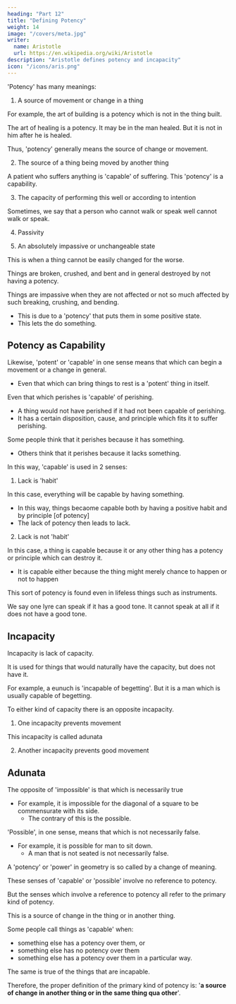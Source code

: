 ```yaml
---
heading: "Part 12"
title: "Defining Potency"
weight: 14
image: "/covers/meta.jpg"
writer:
  name: Aristotle 
  url: https://en.wikipedia.org/wiki/Aristotle
description: "Aristotle defines potency and incapacity"
icon: "/icons/aris.png"
---
```



'Potency' has many meanings:

1. A source of movement or change in a thing

 <!-- than the thing moved or in the same thing qua other; e.g.  -->

For example, the art of building is a potency which is not in the thing built.

The art of healing is a potency. It may be in the man healed. But it is not in him after he is healed. 

<!-- , but not in him qua healed.  -->

Thus, 'potency' generally means the source of change or movement.

 <!-- in another thing or in the same thing qua other, and also  -->


2. The source of a thing being moved by another thing

 <!-- or by itself qua other.  -->

<!-- For in virtue of that principle, in virtue of which  -->

A patient who suffers anything is 'capable' of suffering. This 'potency' is a capability. 

<!-- d this we do sometimes if it suffers anything at all, sometimes not in respect of everything it suffers, but only if it suffers a change for the better-- -->

3. The capacity of performing this well or according to intention

Sometimes, we say that a person who cannot walk or speak well cannot walk or speak. 

4. Passivity

5. An absolutely impassive or unchangeable state

This is when a thing cannot be easily changed for the worse.

Things are broken, crushed, and bent and in general destroyed by not having a potency. 

 <!-- by having a potency but by not having one and by lacking something. -->

Things are impassive when they are not affected or not so much affected by such breaking, crushing, and bending. 
 <!-- with respect to such processes if they are scarcely and slightly affected by them.  -->
- This is due to a 'potency' that puts them in some positive state.
- This lets the do something.  

 <!-- and because they 'can' do something and are in . -->


## Potency as Capability

Likewise, 'potent' or 'capable' in one sense means that which can begin a movement or a change in general.
- Even that which can bring things to rest is a 'potent' thing in itself.

<!-- In one sense that over which something else has such a potency; and in one sense that which has a potency of changing into something, whether for the worse or for the better (for  -->

Even that which perishes is 'capable' of perishing. 
- A thing would not have perished if it had not been capable of perishing. 
- It has a certain disposition, cause, and principle which fits it to suffer perishing. 

Some people think that it perishes because it has something.
- Others think that it perishes because it lacks something.

In this way, 'capable' is used in 2 senses:

1. Lack is 'habit'

In this case, everything will be capable by having something.
- In this way, things becaome capable both by having a positive habit and by principle [of potency]
- The lack of potency then leads to lack. 

 <!-- this, if it is possible to have a privation; -->

2. Lack is not 'habit'

<!-- , then 'capable' is used in 2 distinct senses) -->

In this case, a thing is capable because it or any other thing has a potency or principle which can destroy it. 
- It is capable either because the thing might merely chance to happen or not to happen

<!-- , or because it might do so well.  -->

This sort of potency is found even in lifeless things such as instruments.

We say one lyre can speak if it has a good tone. It cannot speak at all if it does not have a good tone.


## Incapacity 

Incapacity is lack of capacity.

It is used for things that would naturally have the capacity, but does not have it.

<!-- -i.e. of such a principle as has been described either in general or in the case of something that 

, or even at the time when it would naturally already have it;  -->

For example, a eunuch is 'incapable of begetting'. But it is a man which is usually capable of begetting. 

<!-- A boy, a man, and  are distinct from each other. -->

To either kind of capacity there is an opposite incapacity.

1. One incapacity prevents movement

This incapacity is called adunata

2. Another incapacity prevents good movement

<!-- both to that which only can produce movement and to that which can produce it well. -->


<!-- while others are so in another sense; i.e. both dunaton and adunaton are used as follows.  -->

## Adunata

The opposite of 'impossible' is that which is necessarily true
- For example, it is impossible for the diagonal of a square to be commensurate with its side.
  - The contrary of this is the possible.
<!--  because such a statement is a falsity of which the contrary is not only true but also necessary; 

that it is commensurate, then, is not only false but also of necessity false.  -->


'Possible', in one sense, means that which is not necessarily false.

- For example, it is possible for man to sit down. 
  - A man that is not seated is not necessarily false.

<!-- , is found when it is not necessary that the contrary is false, e.g. that a man should be seated is possible;  -->

<!-- ; in one, that which is true; -->

 <!-- in one, that which may be true. -->

A 'potency' or 'power' in geometry is so called by a change of meaning.

These senses of 'capable' or 'possible' involve no reference to potency. 

But the senses which involve a reference to potency all refer to the primary kind of potency.

This is a source of change in the thing or in another thing.
 <!-- or in the same thing qua other. -->

Some people call things as 'capable' when:
- something else has a potency over them, or
- something else has no potency over them
- something else has a potency over them in a particular way. 

The same is true of the things that are incapable. 

Therefore, the proper definition of the primary kind of potency is: '**a source of change in another thing or in the same thing qua other**'.
